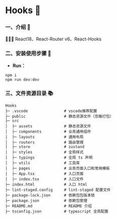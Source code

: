 <!--
 * @Author: liuyongqing
 * @Date: 2023-09-06 19:51:49
 * @LastEditors: liuyongqing
 * @LastEditTime: 2023-12-11 20:45:11
-->
# Hooks 🚀

### 一、介绍 📖

🚀🚀🚀  React18、React-Router v6、React-Hooks

### 二、安装使用步骤 📑

- **Run：**

```text
npm i
npm run dev:dev
```
### 三、文件资源目录 📚

```text
Hooks
├─ .vscode                # vscode推荐配置
├─ public                 # 静态资源文件（忽略打包）
├─ src
│  ├─ assets              # 静态资源文件
│  ├─ components          # 业务通用组件
│  ├─ layouts             # 通用布局
│  ├─ routers             # 路由管理
│  ├─ store               # zustand
│  ├─ styles              # 全局样式
│  ├─ typings             # 全局 ts 声明
│  ├─ utils               # 工具库
│  ├─ pages               # 业务页面入口和常用模板
│  ├─ App.tsx             # 入口页面
│  ├─ index.tsx           # 入口文件
├─ index.html             # 入口 html
├─ lint-staged.config     # lint-staged 配置文件
├─ package-lock.json      # 依赖包包版本锁
├─ package.json           # 依赖包管理
├─ README.md              # README 介绍
├─ tsconfig.json          # typescript 全局配置
```


